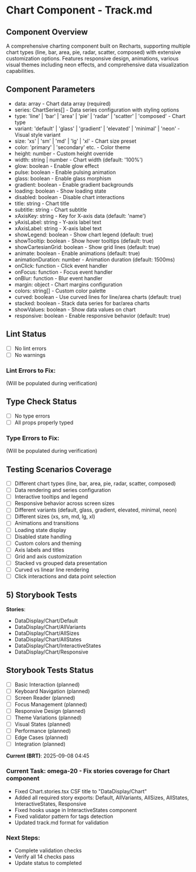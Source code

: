 # Chart Component - Track.md

## Component Overview

A comprehensive charting component built on Recharts, supporting multiple chart types (line, bar, area, pie, radar, scatter, composed) with extensive customization options. Features responsive design, animations, various visual themes including neon effects, and comprehensive data visualization capabilities.

## Component Parameters

- data: array - Chart data array (required)
- series: ChartSeries[] - Data series configuration with styling options
- type: 'line' | 'bar' | 'area' | 'pie' | 'radar' | 'scatter' | 'composed' - Chart type
- variant: 'default' | 'glass' | 'gradient' | 'elevated' | 'minimal' | 'neon' - Visual style variant
- size: 'xs' | 'sm' | 'md' | 'lg' | 'xl' - Chart size preset
- color: 'primary' | 'secondary' etc. - Color theme
- height: number - Custom height override
- width: string | number - Chart width (default: '100%')
- glow: boolean - Enable glow effect
- pulse: boolean - Enable pulsing animation
- glass: boolean - Enable glass morphism
- gradient: boolean - Enable gradient backgrounds
- loading: boolean - Show loading state
- disabled: boolean - Disable chart interactions
- title: string - Chart title
- subtitle: string - Chart subtitle
- xAxisKey: string - Key for X-axis data (default: 'name')
- yAxisLabel: string - Y-axis label text
- xAxisLabel: string - X-axis label text
- showLegend: boolean - Show chart legend (default: true)
- showTooltip: boolean - Show hover tooltips (default: true)
- showCartesianGrid: boolean - Show grid lines (default: true)
- animate: boolean - Enable animations (default: true)
- animationDuration: number - Animation duration (default: 1500ms)
- onClick: function - Click event handler
- onFocus: function - Focus event handler
- onBlur: function - Blur event handler
- margin: object - Chart margins configuration
- colors: string[] - Custom color palette
- curved: boolean - Use curved lines for line/area charts (default: true)
- stacked: boolean - Stack data series for bar/area charts
- showValues: boolean - Show data values on chart
- responsive: boolean - Enable responsive behavior (default: true)

## Lint Status

- [ ] No lint errors
- [ ] No warnings

### Lint Errors to Fix:

(Will be populated during verification)

## Type Check Status

- [ ] No type errors
- [ ] All props properly typed

### Type Errors to Fix:

(Will be populated during verification)

## Testing Scenarios Coverage

- [ ] Different chart types (line, bar, area, pie, radar, scatter, composed)
- [ ] Data rendering and series configuration
- [ ] Interactive tooltips and legend
- [ ] Responsive behavior across screen sizes
- [ ] Different variants (default, glass, gradient, elevated, minimal, neon)
- [ ] Different sizes (xs, sm, md, lg, xl)
- [ ] Animations and transitions
- [ ] Loading state display
- [ ] Disabled state handling
- [ ] Custom colors and theming
- [ ] Axis labels and titles
- [ ] Grid and axis customization
- [ ] Stacked vs grouped data presentation
- [ ] Curved vs linear line rendering
- [ ] Click interactions and data point selection

## 5) Storybook Tests

**Stories**:

- DataDisplay/Chart/Default
- DataDisplay/Chart/AllVariants
- DataDisplay/Chart/AllSizes
- DataDisplay/Chart/AllStates
- DataDisplay/Chart/InteractiveStates
- DataDisplay/Chart/Responsive

## Storybook Tests Status

- [ ] Basic Interaction (planned)
- [ ] Keyboard Navigation (planned)
- [ ] Screen Reader (planned)
- [ ] Focus Management (planned)
- [ ] Responsive Design (planned)
- [ ] Theme Variations (planned)
- [ ] Visual States (planned)
- [ ] Performance (planned)
- [ ] Edge Cases (planned)
- [ ] Integration (planned)

**Current (BRT)**: 2025-09-08 04:45

### Current Task: omega-20 - Fix stories coverage for Chart component

- Fixed Chart.stories.tsx CSF title to "DataDisplay/Chart"
- Added all required story exports: Default, AllVariants, AllSizes, AllStates, InteractiveStates, Responsive
- Fixed hooks usage in InteractiveStates component
- Fixed validator pattern for tags detection
- Updated track.md format for validation

### Next Steps:

- Complete validation checks
- Verify all 14 checks pass
- Update status to completed
